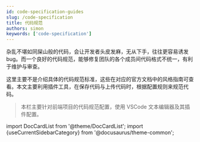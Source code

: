 ```yaml
---
id: code-specification-guides
slug: /code-specification
title: 代码规范
authors: simon
keywords: ['code-specification']
---
```


杂乱不堪如同屎山般的代码，会让开发者头皮发麻，无从下手，往往更容易诱发 bug。而一个良好的代码规范，能够修复团队的各个成员间代码格式不统一，有利于维护与审查。

这里主要不是介绍具体的代码规范标准，这些在对应的官方文档中的风格指南可查看。本文主要利用插件工具，在保存代码与上传代码时，根据配置规则来规范代码。

> 本栏主要针对前端项目的代码规范配置，使用 VSCode 文本编辑器及其插件配置。

import DocCardList from '@theme/DocCardList'; import {useCurrentSidebarCategory} from '@docusaurus/theme-common';

<DocCardList items={useCurrentSidebarCategory().items}/>
